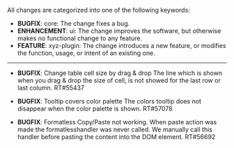 All changes are categorized into one of the following keywords:

- **BUGFIX**:      core: The change fixes a bug.
- **ENHANCEMENT**: ui: The change improves the software, but otherwise makes no
                   functional change to any feature.
- **FEATURE**:     xyz-plugin: The change introduces a new feature, or modifies the function,
                   usage, or intent of an existing one.

----


- **BUGFIX**:      Change table cell size by drag & drop
                   The line which is shown when you drag & drop the size of cell,
                   is not showed for the last row or last column. RT#55437

- **BUGFIX**:      Tooltip covers color palette
                   The colors tooltip does not disappear when the color palette is shown.
                   RT#57078

- **BUGFIX**: Formatless Copy/Paste not working.
              When paste action was made the formatlesshandler was never called.
              We manually call this handler before pasting the content into the DOM element.
              RT#56692

